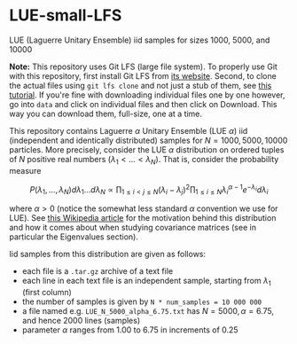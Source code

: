 # LUE-small-LFS

LUE (Laguerre Unitary Ensemble) iid samples for sizes 1000, 5000, and 10000

**Note:** This repository uses Git LFS (large file system). To properly use Git with this repository, first install Git LFS from [its website](https://git-lfs.github.com/). Second, to clone the actual files using ```git lfs clone``` and not just a stub of them, see [this tutorial](https://www.atlassian.com/git/tutorials/git-lfs). If you're fine with downloading individual files one by one however, go into ```data``` and click on individual files and then click on Download. This way you can download them, full-size, one at a time.

This repository contains Laguerre $\alpha$ Unitary Ensemble (LUE $\alpha$) iid (independent and identically distributed) samples for $N=1000, 5000, 10000$ particles. More precisely, consider the LUE $\alpha$ distribution on ordered tuples of $N$ positive real numbers $(\lambda_1 < \dots < \lambda_N).$ That is, consider the probability measure

$$P(\lambda_1, \dots, \lambda_N)d \lambda_1 \dots d \lambda_N \propto \prod_{1 \leq i < j \leq N} (\lambda_i - \lambda_j)^2 \prod_{1 \leq i \leq N} \lambda_i^{\alpha-1} e^{-\lambda_i} d \lambda_i$$

where $\alpha > 0$ (notice the somewhat less standard $\alpha$ convention we use for LUE). See [this Wikipedia article](https://en.wikipedia.org/wiki/Complex_Wishart_distribution) for the motivation behind this distribution and how it comes about when studying covariance matrices (see in particular the Eigenvalues section).

Iid samples from this distribution are given as follows:

- each file is a ```.tar.gz``` archive of a text file
- each line in each text file is an independent sample, starting from $\lambda_1$ (first column)
- the number of samples is given by ```N * num_samples = 10 000 000```
- a file named e.g. ```LUE_N_5000_alpha_6.75.txt``` has $N=5000, \alpha = 6.75$, and hence 2000 lines (samples)
- parameter $\alpha$ ranges from 1.00 to 6.75 in increments of 0.25
